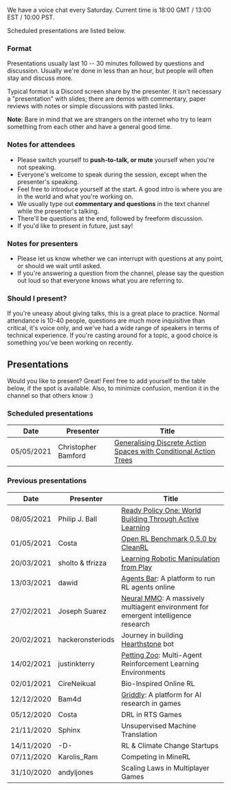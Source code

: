 We have a voice chat every Saturday. Current time is 18:00 GMT / 13:00 EST / 10:00 PST.

Scheduled presentations are listed below.

### Format
Presentations usually last 10 -- 30 minutes followed by questions and discussion. Usually we're done in less than an hour, but people will often stay and discuss more.

Typical format is a Discord screen share by the presenter. It isn't necessary a "presentation" with slides; there are demos with commentary, paper reviews with notes or simple discussions with pasted links.

**Note**: Bare in mind that we are strangers on the internet who try to learn something from each other and have a general good time.

### Notes for attendees

 * Please switch yourself to **push-to-talk, or mute** yourself when you're not speaking.
 * Everyone's welcome to speak during the session, except when the presenter's speaking. 
 * Feel free to introduce yourself at the start. A good intro is where you are in the world and what you're working on. 
 * We usually type out **commentary and questions** in the text channel while the presenter's talking.
 * There'll be questions at the end, followed by freeform discussion.
 * If you'd like to present in future, just say!

### Notes for presenters

* Please let us know whether we can interrupt with questions at any point, or should we wait until asked.
* If you're answering a question from the channel, please say the question out loud so that everyone knows what you are referring to.

### Should I present?

If you're uneasy about giving talks, this is a great place to practice. Normal attendance is 10-40 people, questions are much more inquisitive than critical, it's voice only, and we've had a wide range of speakers in terms of technical experience. If you're casting around for a topic, a good choice is something you've been working on recently.

## Presentations

Would you like to present? Great! Feel free to add yourself to the table below, if the spot is available. Also, to minimize confusion, mention it in the channel so that others know :)

### Scheduled presentations

| Date | Presenter | Title |
|------|-----------|-------|
| 05/05/2021 | Christopher Bamford | [Generalising Discrete Action Spaces with Conditional Action Trees](https://arxiv.org/abs/2104.07294)

### Previous presentations
| Date | Presenter | Title |
|------|-----------|-------|
| 08/05/2021 | Philip J. Ball  | [Ready Policy One: World Building Through Active Learning](http://proceedings.mlr.press/v119/ball20a.html)
| 01/05/2021 | Costa | [Open RL Benchmark 0.5.0 by CleanRL](http://benchmark.cleanrl.dev/)
| 20/03/2021 | sholto & tfrizza | [Learning Robotic Manipulation from Play](https://sholtodouglas.github.io/Learning-from-Play/) |
| 13/03/2021 | dawid | [Agents Bar](https://agents.bar): A platform to run RL agents online |
| 27/02/2021 | Joseph Suarez | [Neural MMO](https://jsuarez5341.github.io/): A massively multiagent environment for emergent intelligence research |
| 20/02/2021 | hackeronsteriods | Journey in building [Hearthstone](https://playhearthstone.com/) bot |
| 14/02/2021 | justinkterry | [Petting Zoo](https://www.pettingzoo.ml/): Multi-Agent Reinforcement Learning Environments|
| 02/01/2021 | CireNeikual | Bio-Inspired Online RL |
| 12/12/2020 | Bam4d | [Griddly](https://griddly.readthedocs.io/en/latest/): A platform for AI research in games |
| 05/12/2020 | Costa | DRL in RTS Games |
| 21/11/2020 | Sphinx | Unsupervised Machine Translation |
| 14/11/2020 | -D- | RL & Climate Change Startups |
| 07/11/2020 | Karolis_Ram | Competing in MineRL |
| 31/10/2020 | andyljones | Scaling Laws in Multiplayer Games |